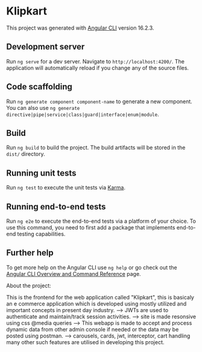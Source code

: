 # Klipkart

This project was generated with [Angular CLI](https://github.com/angular/angular-cli) version 16.2.3.

## Development server

Run `ng serve` for a dev server. Navigate to `http://localhost:4200/`. The application will automatically reload if you change any of the source files.

## Code scaffolding

Run `ng generate component component-name` to generate a new component. You can also use `ng generate directive|pipe|service|class|guard|interface|enum|module`.

## Build

Run `ng build` to build the project. The build artifacts will be stored in the `dist/` directory.

## Running unit tests

Run `ng test` to execute the unit tests via [Karma](https://karma-runner.github.io).

## Running end-to-end tests

Run `ng e2e` to execute the end-to-end tests via a platform of your choice. To use this command, you need to first add a package that implements end-to-end testing capabilities.

## Further help

To get more help on the Angular CLI use `ng help` or go check out the [Angular CLI Overview and Command Reference](https://angular.io/cli) page.

About the project: 

This is the frontend for the web application called "Klipkart", this is basicaly an e commerce application which is developed using mostly utilized and important concepts in present day industry. 
--> JWTs are used to authenticate and maintain/track session activities.
--> site is made resonsive using css @media queries
--> This webapp is made to accept and process dynamic data from other admin console if needed or the data may be posted using postman.
--> carousels, cards, jwt, interceptor, cart handling many other such features are utilised in developing this project.
